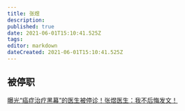 ```yaml
---
title: 张煜
description: 
published: true
date: 2021-06-01T15:10:41.525Z
tags:
editor: markdown
dateCreated: 2021-06-01T15:10:41.525Z
---
```


## 被停职

[曝光“癌症治疗黑幕”的医生被停诊！张煜医生：我不后悔发文！](https://web.archive.org/web/20210601145235/https://telegra.ph/曝光癌症治疗黑幕的医生被停诊张煜医生我不后悔发文-04-29-2)
